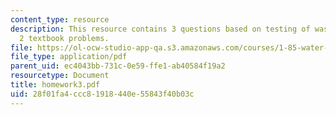 ```yaml
---
content_type: resource
description: This resource contains 3 questions based on testing of wastewater, and
  2 textbook problems.
file: https://ol-ocw-studio-app-qa.s3.amazonaws.com/courses/1-85-water-and-wastewater-treatment-engineering-spring-2006/28f01fa4ccc81918440e55843f40b03c_homework3.pdf
file_type: application/pdf
parent_uid: ec4043bb-731c-0e59-ffe1-ab40584f19a2
resourcetype: Document
title: homework3.pdf
uid: 28f01fa4-ccc8-1918-440e-55843f40b03c
---
```

